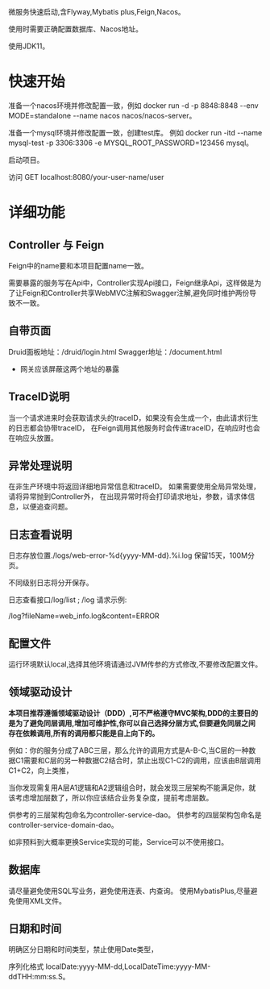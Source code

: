 微服务快速启动,含Flyway,Mybatis plus,Feign,Nacos。

使用时需要正确配置数据库、Nacos地址。

使用JDK11。

# 快速开始

准备一个nacos环境并修改配置一致，例如 docker run -d -p 8848:8848 --env MODE=standalone --name nacos nacos/nacos-server。

准备一个mysql环境并修改配置一致，创建test库。 例如 docker run -itd --name mysql-test -p 3306:3306 -e MYSQL_ROOT_PASSWORD=123456 mysql。

启动项目。

访问 GET localhost:8080/your-user-name/user

# 详细功能

## Controller 与 Feign

Feign中的name要和本项目配置name一致。

需要暴露的服务写在Api中，Controller实现Api接口，Feign继承Api，这样做是为了让Feign和Controller共享WebMVC注解和Swagger注解,避免同时维护两份导致不一致。

## 自带页面

Druid面板地址：/druid/login.html Swagger地址：/document.html

* 网关应该屏蔽这两个地址的暴露

## TraceID说明

当一个请求进来时会获取请求头的traceID，如果没有会生成一个，由此请求衍生的日志都会协带traceID， 在Feign调用其他服务时会传递traceID，在响应时也会在响应头放置。

## 异常处理说明

在非生产环境中将返回详细地异常信息和traceID。 如果需要使用全局异常处理，请将异常抛到Controller外， 在出现异常时将会打印请求地址，参数，请求体信息，以便追查问题。

## 日志查看说明

日志存放位置./logs/web-error-%d{yyyy-MM-dd}.%i.log 保留15天，100M分页。

不同级别日志将分开保存。

日志查看接口/log/list ; /log 请求示例:

/log?fileName=web_info.log&content=ERROR

## 配置文件

运行环境默认local,选择其他环境请通过JVM传参的方式修改,不要修改配置文件。

## 领域驱动设计

**本项目推荐遵循领域驱动设计（DDD）,可不严格遵守MVC架构,DDD的主要目的是为了避免同层调用,增加可维护性,你可以自己选择分层方式,但要避免同层之间存在依赖调用,所有的调用都只能是自上向下的。**

例如：你的服务分成了ABC三层，那么允许的调用方式是A-B-C,当C层的一种数据C1需要和C层的另一种数据C2结合时，禁止出现C1-C2的调用，应该由B层调用C1+C2，向上类推，

当你发现需复用A层A1逻辑和A2逻辑组合时，就会发现三层架构不能满足你，就该考虑增加层数了，所以你应该结合业务复杂度，提前考虑层数。

供参考的三层架构包命名为controller-service-dao。 供参考的四层架构包命名是controller-service-domain-dao。

如非预料到大概率更换Service实现的可能，Service可以不使用接口。

## 数据库

请尽量避免使用SQL写业务，避免使用连表、内查询。 使用MybatisPlus,尽量避免使用XML文件。

## 日期和时间

明确区分日期和时间类型，禁止使用Date类型，

序列化格式 localDate:yyyy-MM-dd,LocalDateTime:yyyy-MM-ddTHH:mm:ss.S。